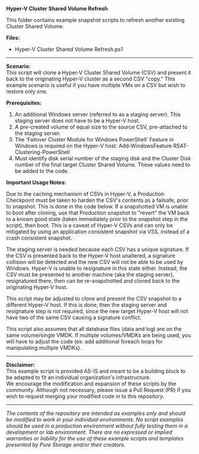 **Hyper-V Cluster Shared Volume Refresh**
<p align="center"></p>
This folder contains example snapshot scripts to refresh another existing Cluster Shared Volume.

**Files:**
- Hyper-V Cluster Shared Volume Refresh.ps1

<!-- wp:separator -->
<hr class="wp-block-separator"/>
<!-- /wp:separator -->

**Scenario:**
<BR>This script will clone a Hyper-V Cluster Shared Volume (CSV) and present it back to the originating Hyper-V cluster as a second CSV "copy."  This example scenario is useful if you have multiple VMs on a CSV but wish to restore only one.

**Prerequisites:**
1. An additional Windows server (referred to as a staging server).   This staging server does not have to be a Hyper-V host.
2. A pre-created volume of equal size to the source CSV, pre-attached to the staging server.
3. The 'Failover Cluster Module for Windows PowerShell' Feature in Windows is required on the Hyper-V host: Add-WindowsFeature RSAT-Clustering-PowerShell
4. Must identify disk serial number of the staging disk and the Cluster Disk number of the final target Cluster Shared Volume.  These values need to be added to the code.

**Important Usage Notes:**
<BR>

Due to the caching mechanism of CSVs in Hyper-V, a Production Checkpoint must be taken to harden the CSV's contents as a failsafe, prior to snapshot.  This is done in the code below.  If a snapshotted VM is unable to boot after cloning, use that Production snapshot to "revert" the VM back to a known good state (taken immediately prior to the snapshot step in the script), then boot.  This is a caveat of Hyper-V CSVs and can only be mitigated by using an application consistent snapshot via VSS, instead of a crash consistent snapshot.  

The staging server is needed because each CSV has a unique signature.  If the CSV is presented back to the Hyper-V host unaltered, a signature collision will be detected and the new CSV will not be able to be used by Windows. Hyper-V is unable to resignature in this state either.  Instead, the CSV must be presented to another machine (aka the staging server), resignatured there, then can be re-snapshotted and cloned back to the originating Hyper-V host.

This script may be adjusted to clone and present the CSV snapshot to a different Hyper-V host.  If this is done, then the staging server and resignature step is not required, since the new target Hyper-V host will not have two of the same CSV causing a signature conflict.

This script also assumes that all database files (data and log) are on the same volume/single VMDK.  If multiple volumes/VMDKs are being used, you will have to adjust the code (ex: add additional foreach loops for manipulating multiple VMDKs).

<!-- wp:separator -->
<hr class="wp-block-separator"/>
<!-- /wp:separator -->

**Disclaimer:**
<BR>
This example script is provided AS-IS and meant to be a building block to be adapted to fit an individual organization's infrastructure.
<BR>
We encourage the modification and expansion of these scripts by the community. Although not necessary, please issue a Pull Request (PR) if you wish to request merging your modified code in to this repository.

<!-- wp:separator -->
<hr class="wp-block-separator"/>
<!-- /wp:separator -->

_The contents of the repository are intended as examples only and should be modified to work in your individual environments. No script examples should be used in a production environment without fully testing them in a development or lab environment. There are no expressed or implied warranties or liability for the use of these example scripts and templates presented by Pure Storage and/or their creators._

